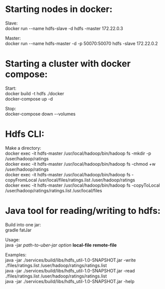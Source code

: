 # Starting nodes in docker:

Slave:<br/>
docker run --name hdfs-slave -d hdfs -master 172.22.0.3

Master:<br/>
docker run --name hdfs-master -d -p 50070:50070 hdfs -slave 172.22.0.2

# Starting a cluster with docker compose:

Start:<br/>
docker build -t hdfs ./docker<br/>
docker-compose up -d

Stop:<br/>
docker-compose down --volumes

# Hdfs CLI:

Make a directory:<br/>
docker exec -it hdfs-master /usr/local/hadoop/bin/hadoop fs -mkdir -p /user/hadoop/ratings<br/>
docker exec -it hdfs-master /usr/local/hadoop/bin/hadoop fs -chmod +w /user/hadoop/ratings<br/>
docker exec -it hdfs-master /usr/local/hadoop/bin/hadoop fs -copyFromLocal /usr/local/files/ratings.list /user/hadoop/ratings<br/>
docker exec -it hdfs-master /usr/local/hadoop/bin/hadoop fs -copyToLocal /user/hadoop/ratings/ratings.list /usr/local/files

# Java tool for reading/writing to hdfs:

Build into one jar:<br/>
gradle fatJar

Usage:<br/>
java -jar *path-to-uber-jar* *option* **local-file** **remote-file**

Examples:<br/>
java -jar ./services/build/libs/hdfs_util-1.0-SNAPSHOT.jar -write ./files/ratings.list /user/hadoop/ratings/ratings.list<br/>
java -jar ./services/build/libs/hdfs_util-1.0-SNAPSHOT.jar -read ./files/ratings.list /user/hadoop/ratings/ratings.list<br/>
java -jar ./services/build/libs/hdfs_util-1.0-SNAPSHOT.jar -help<br/>
